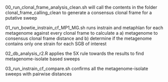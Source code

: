 00_run_clonal_frame_analysis_clean.sh will call the contents in the folder clonal_frame_calling_clean to generate a consensus clonal frame for a putative sweep

01_run_bowtie_instrain_cf_MP1_MG.sh runs instrain and metaphlan for each metagenome against every clonal frame to calculate a a) metagenome to consensus clonal frame distance and b) determine if the metagenome contains only one strain for each SGB of interest

02_db_analysis_r2.R applies the 5X rule towards the results to find metagenome-isolate based sweeps

03_run_instrain_cf_compare.sh confirms all the metagenome-isolate sweeps with pairwise distances 

